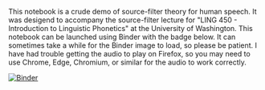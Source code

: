 This notebook is a crude demo of source-filter theory for human speech. It was desigend to accompany the source-filter lecture for "LING 450 - Introduction to Linguistic Phonetics" at the University of Washington. This notebook can be launched using Binder with the badge below. It can sometimes take a while for the Binder image to load, so please be patient. I have had trouble getting the audio to play on Firefox, so you may need to use Chrome, Edge, Chromium, or similar for the audio to work correctly.

[![Binder](https://mybinder.org/badge_logo.svg)](https://mybinder.org/v2/gh/maetshju/ling450_source_filter_demo/main?labpath=ling450_source_filter_demo.ipynb)